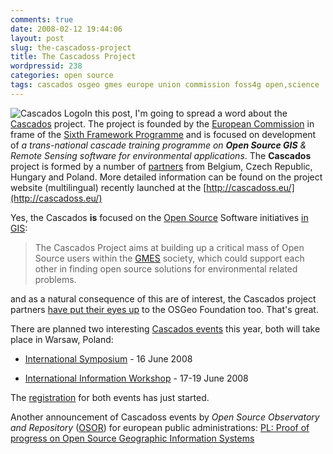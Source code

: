 ```yaml
---
comments: true
date: 2008-02-12 19:44:06
layout: post
slug: the-cascadoss-project
title: The Cascadoss Project
wordpressid: 238
categories: open source
tags: cascados osgeo gmes europe union commission foss4g open,science
---
```


![Cascados Logo](/images/logos/cascados-logo.png)In this post, I'm going to spread a word about the [Cascados](http://www.cascadoss.eu/) project. The project is founded by the [European Commission](http://en.wikipedia.org/wiki/European_Commission) in frame of the [Sixth Framework Programme](http://ec.europa.eu/research/fp6/index_en.cfm) and is focused on development of _a trans-national cascade training programme on **Open Source GIS** & Remote Sensing software for environmental applications_. The **Cascados** project is formed by a number of [partners](http://www.cascadoss.eu/en/index.php?option=com_content&task=view&id=3&Itemid=4) from Belgium, Czech Republic, Hungary and Poland.  More detailed information can be found on the project website (multilingual) recently launched at the [http://cascadoss.eu/](http://cascadoss.eu/)






Yes, the Cascados **is** focused on the [Open Source](http://en.wikipedia.org/wiki/Open_Source_Definition) Software initiatives [in GIS](http://conference.osgeo.org/):



> The Cascados Project aims at building up a critical mass of Open Source users within the [GMES](http://www.gmes.info/) society, which could support each other in finding open source solutions for environmental related problems.



and as a natural consequence of this are of interest, the Cascados project partners [have put their eyes up](http://www.cascadoss.eu/en/index.php?option=com_content&task=view&id=6&Itemid=7) to the OSGeo Foundation too. That's great.






There are planned two interesting [Cascados events](http://www.cascadoss.eu/en/index.php?option=com_content&task=view&id=8&Itemid=10) this year, both will take place in Warsaw, Poland:




  * [International Symposium](http://www.cascadoss.eu/en/index.php?option=com_content&task=view&id=23&Itemid=23) - 16 June 2008


  * [International Information Workshop](http://www.cascadoss.eu/en/index.php?option=com_content&task=view&id=22&Itemid=22) - 17-19 June 2008








The [registration](http://www.cascadoss.eu/en/index.php?option=com_content&task=view&id=12&Itemid=2) for both events has just started.





Another announcement of Cascadoss events by _Open Source Observatory and Repository_ ([OSOR](http://osor.eu/)) for european public administrations:
[PL: Proof of progress on Open Source Geographic Information Systems](http://osor.eu/news/pl-proof-of-progress-on-open-source-geographic/)
